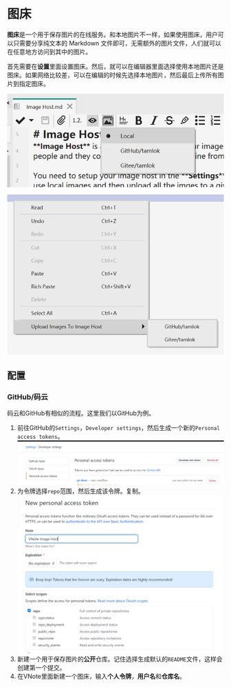 # 图床
**图床**是一个用于保存图片的在线服务。和本地图片不一样，如果使用图床，用户可以只需要分享纯文本的 Markdown 文件即可，无需额外的图片文件，人们就可以在任意地方访问到其中的图片。

首先需要在**设置**里面设置图床。然后，就可以在编辑器里面选择使用本地图片还是图床。如果网络比较差，可以在编辑的时候先选择本地图片，然后最后上传所有图片到指定图床。

![](vx_images/3041908109983.png)

![](vx_images/3387008106538.png)

## 配置
### GitHub/码云
码云和GitHub有相似的流程。这里我们以GitHub为例。

1. 前往GitHub的`Settings`，`Developer settings`，然后生成一个新的`Personal access tokens`。
    ![](vx_images/431210102292.png)
2. 为令牌选择`repo`范围，然后生成该令牌。复制。
    ![](vx_images/4503810120172.png)
3. 新建一个用于保存图片的**公开**仓库。记住选择生成默认的`README`文件，这样会创建第一个提交。
4. 在VNote里面新建一个图床，输入**个人令牌**，**用户名**和**仓库名**。
